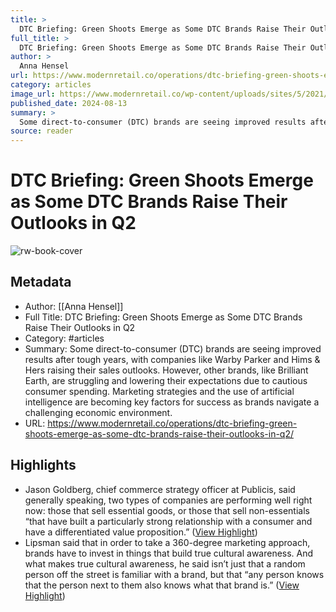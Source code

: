 ```yaml
---
title: >
  DTC Briefing: Green Shoots Emerge as Some DTC Brands Raise Their Outlooks in Q2
full_title: >
  DTC Briefing: Green Shoots Emerge as Some DTC Brands Raise Their Outlooks in Q2
author: >
  Anna Hensel
url: https://www.modernretail.co/operations/dtc-briefing-green-shoots-emerge-as-some-dtc-brands-raise-their-outlooks-in-q2/
category: articles
image_url: https://www.modernretail.co/wp-content/uploads/sites/5/2021/02/MR_DTC_email-banner-06.jpg
published_date: 2024-08-13
summary: >
  Some direct-to-consumer (DTC) brands are seeing improved results after tough years, with companies like Warby Parker and Hims & Hers raising their sales outlooks. However, other brands, like Brilliant Earth, are struggling and lowering their expectations due to cautious consumer spending. Marketing strategies and the use of artificial intelligence are becoming key factors for success as brands navigate a challenging economic environment.
source: reader
---
```

# DTC Briefing: Green Shoots Emerge as Some DTC Brands Raise Their Outlooks in Q2

![rw-book-cover](https://www.modernretail.co/wp-content/uploads/sites/5/2021/02/MR_DTC_email-banner-06.jpg)

## Metadata
- Author: [[Anna Hensel]]
- Full Title: DTC Briefing: Green Shoots Emerge as Some DTC Brands Raise Their Outlooks in Q2
- Category: #articles
- Summary: Some direct-to-consumer (DTC) brands are seeing improved results after tough years, with companies like Warby Parker and Hims & Hers raising their sales outlooks. However, other brands, like Brilliant Earth, are struggling and lowering their expectations due to cautious consumer spending. Marketing strategies and the use of artificial intelligence are becoming key factors for success as brands navigate a challenging economic environment.
- URL: https://www.modernretail.co/operations/dtc-briefing-green-shoots-emerge-as-some-dtc-brands-raise-their-outlooks-in-q2/

## Highlights
- Jason Goldberg, chief commerce strategy officer at Publicis, said generally speaking, two types of companies are performing well right now: those that sell essential goods, or those that sell non-essentials “that have built a particularly strong relationship with a consumer and have a differentiated value proposition.” ([View Highlight](https://read.readwise.io/read/01j5dyafjg12psj50k9khz1zn2))
- Lipsman said that in order to take a 360-degree marketing approach, brands have to invest in things that build true cultural awareness. And what makes true cultural awareness, he said isn’t just that a random person off the street is familiar with a brand, but that “any person knows that the person next to them also knows what that brand is.” ([View Highlight](https://read.readwise.io/read/01j5dyebkty0nednh2m6xsa3tj))


